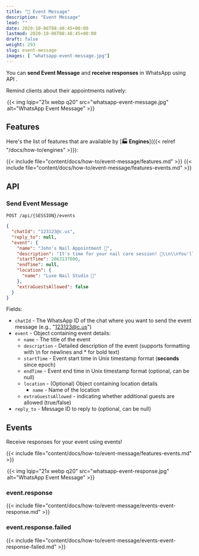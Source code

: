 ```yaml
---
title: "📅 Event Message"
description: "Event Message"
lead: ""
date: 2020-10-06T08:48:45+00:00
lastmod: 2020-10-06T08:48:45+00:00
draft: false
weight: 293
slug: event-message
images: [ "whatsapp-event-message.jpg"]
---
```

You can **send Event Message** and **receive responses** in WhatsApp using API .

Remind clients about their appointments natively:
<div style="width: 500px; max-width: 100%; margin: 0 auto;">
{{< img lqip="21x webp q20" src="whatsapp-event-message.jpg" alt="WhatsApp Event Message" >}}
</div>


## Features
Here's the list of features that are available by [**🏭 Engines**]({{< relref "/docs/how-to/engines" >}}):

{{< include file="content/docs/how-to/event-message/features.md" >}}
{{< include file="content/docs/how-to/event-message/features-events.md" >}}

## API

### Send Event Message
```http request
POST /api/{SESSION}/events
```

```json { title="Body" }
{
  "chatId": "123123@c.us",
  "reply_to": null,
  "event": {
    "name": "John's Nail Appointment 💅",
    "description": "It's time for your nail care session! 🌟\\n\\nYou'll be getting a *classic gel manicure* – clean, polished, and long-lasting. 💖\\n\\n📍 *Location:* Luxe Nail Studio\\nWe're on the *2nd floor of the Plaza Mall*, next to the flower shop. Look for the *pink neon sign*!\\n\\nFeel free to arrive *5–10 mins early* so we can get started on time 😊",
    "startTime": 2063137000,
    "endTime": null,
    "location": {
      "name": "Luxe Nail Studio 💅"
    },
    "extraGuestsAllowed": false
  }
}
```

Fields:
- `chatId` - The WhatsApp ID of the chat where you want to send the event message (e.g., "123123@c.us")
- `event` - Object containing event details:
  - `name` - The title of the event
  - `description` - Detailed description of the event (supports formatting with \n for newlines and * for bold text)
  - `startTime` - Event start time in Unix timestamp format (**seconds** since epoch)
  - `endTime` - Event end time in Unix timestamp format (optional, can be null)
  - `location` - (Optional) Object containing location details 
    - `name` - Name of the location
  - `extraGuestsAllowed` - indicating whether additional guests are allowed (true/false)
- `reply_to` - Message ID to reply to (optional, can be null)


## Events
Receive responses for your event using events!

{{< include file="content/docs/how-to/event-message/features-events.md" >}}

<div style="width: 500px; max-width: 100%; margin: 0 auto;">
{{< img lqip="21x webp q20" src="whatsapp-event-response.jpg" alt="WhatsApp Event Message" >}}
</div>


### event.response

{{< include file="content/docs/how-to/event-message/events-event-response.md" >}}

### event.response.failed

{{< include file="content/docs/how-to/event-message/events-event-response-failed.md" >}}
